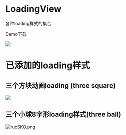 # LoadingView
各种loading样式的集合

Demo下载

![](https://ftp.bmp.ovh/imgs/2020/12/c837ced4ba13a59e.png)

# 已添加的loading样式
## 三个方块动画loading (three square)

<img src = 'https://ftp.bmp.ovh/imgs/2020/12/6b78c0aed1aa4621.png' />

## 三个小球8字形loading样式(three ball)

[![rucSKO.png](https://s3.ax1x.com/2020/12/14/rucSKO.png)](https://imgchr.com/i/rucSKO)
